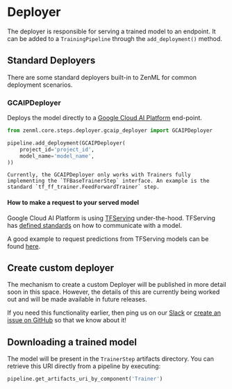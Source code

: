 # Deployer
The deployer is responsible for serving a trained model to an endpoint. It can be added to a `TrainingPipeline` through 
the `add_deployment()` method.

## Standard Deployers
There are some standard deployers built-in to ZenML for common deployment scenarios.

### GCAIPDeployer
Deploys the model directly to a [Google Cloud AI Platform](https://cloud.google.com/ai-platform/prediction/docs) end-point.

```python
from zenml.core.steps.deployer.gcaip_deployer import GCAIPDeployer

pipeline.add_deployment(GCAIPDeployer(
    project_id='project_id',
    model_name='model_name',
))
```

```{warning}
Currently, the GCAIPDeployer only works with Trainers fully implementing the `TFBaseTrainerStep` interface. An example is the standard `tf_ff_trainer.FeedForwardTrainer` step.
```

#### How to make a request to your served model

Google Cloud AI Platform is using [TFServing](https://www.tensorflow.org/tfx/guide/serving) under-the-hood. TFServing has [defined standards](https://www.tensorflow.org/tfx/serving/api_docs/cc/) 
on how to communicate with a model.

A good example to request predictions from TFServing models can be found [here](https://www.tensorflow.org/tfx/tutorials/serving/rest_simple).

## Create custom deployer
The mechanism to create a custom Deployer will be published in more detail soon in this space.
However, the details of this are currently being worked out and will be made available in future releases.

If you need this functionality earlier, then ping us on our [Slack](https://zenml.io/slack-invite) or 
[create an issue on GitHub](https://https://github.com/maiot-io/zenml) so that we know about it!

## Downloading a trained model
The model will be present in the `TrainerStep` artifacts directory.
You can retrieve this URI directly from a pipeline by executing:

```python
pipeline.get_artifacts_uri_by_component('Trainer')
```